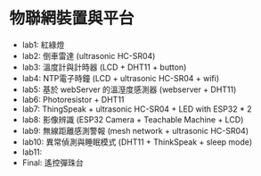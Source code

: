# 物聯網裝置與平台
* lab1: 紅綠燈
* lab2: 倒車雷達 (ultrasonic HC-SR04)
* lab3: 溫度計與計時器 (LCD + DHT11 + button)
* lab4: NTP電子時鐘 (LCD + ultrasonic HC-SR04 + wifi)
* lab5: 基於 webServer 的溫溼度感測器 (webserver + DHT11)
* lab6: Photoresistor + DHT11
* lab7: ThingSpeak + ultrasonic HC-SR04 + LED with ESP32 * 2
* lab8: 影像辨識 (ESP32 Camera + Teachable Machine + LCD)
* lab9: 無線距離感測警報 (mesh network + ultrasonic HC-SR04)
* lab10: 異常偵測與睡眠模式 (DHT11 + ThinkSpeak + sleep mode)
* lab11: 
* Final: 遙控彈珠台
